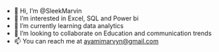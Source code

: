 - 👋 Hi, I’m @SleekMarvin
- 👀 I’m interested in Excel, SQL and Power bi
- 🌱 I’m currently learning data analytics
- 💞️ I’m looking to collaborate on Education and communication trends
- 📫 You can reach me at ayamimarvyn@gmail.com


<!---
SleekMarvin/SleekMarvin is a ✨ special ✨ repository because its `README.md` (this file) appears on your GitHub profile.
You can click the Preview link to take a look at your changes.
--->
